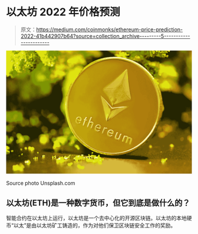 # 以太坊 2022 年价格预测

> 原文：<https://medium.com/coinmonks/ethereum-price-prediction-2022-41b442907b64?source=collection_archive---------5----------------------->

![](img/9ddf50cb9c981de6fb96946f66f726b8.png)

Source photo Unsplash.com

## 以太坊(ETH)是一种数字货币，但它到底是做什么的？

智能合约在以太坊上运行，以太坊是一个去中心化的开源区块链。以太坊的本地硬币“以太”是由以太坊矿工铸造的，作为对他们保卫区块链安全工作的奖励。
